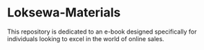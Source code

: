 # Loksewa-Materials
This repository is dedicated to an e-book designed specifically for individuals looking to excel in the world of online sales.
